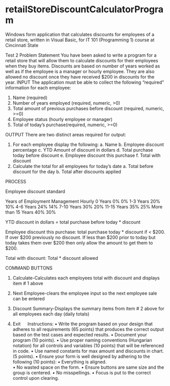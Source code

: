 # retailStoreDiscountCalculatorProgram
Windows form application that calculates discounts for employees of a retail store, written in Visual Basic, for IT 101 (Programming 1) course at Cincinnati State

Test 2
Problem Statement
You have been asked to write a program for a retail store that will allow them to calculate discounts for their employees when they buy items. Discounts are based on
number of years worked as well as if the employee is a manager or hourly employee. They are also allowed no discount once they have received $200 in discounts for the year. 
INPUT
The application must be able to collect the following “required” information for each employee:
1.	Name (required)
2.	Number of years employed (required, numeric, >0)
3.	Total amount of previous purchases before discount (required, numeric, >=0)
4.	Employee status (hourly employee or manager)
5.	Total of today’s purchase(required, numeric, >=0)

OUTPUT
	There are two distinct areas required for output:
1.	For each employee display the following:
a.	Name 
b.	Employee discount percentage
c.	YTD Amount of discount in dollars 
d.	Total purchase today before discount
e.	Employee discount this purchase
f.	Total with discount 
2.	Calculate the total for all employees for today’s date
a.	Total before discount for the day
b.	Total after discounts applied

PROCESS
 
Employee discount standard

Years of Employment	Management	Hourly
0 Years	0%	0%
1-3 Years	20%	10%
4-6 Years	24%	14%
7-10 Years	30%	20%
11-15 Years	35%	25%
More than 15 Years	40%	30%
	
YTD discount in dollars = total purchase before today * discount

Employee discount this purchase: total purchase today * discount if < $200. If over $200 previously no discount. If less than $200 prior to today but today takes them
over $200 then only allow the amount to get them to $200.

Total with discount: Total * discount allowed

COMMAND BUTTONS
	
1.	Calculate-Calculates each employees total with discount and displays item # 1 above

2.	Next Employee-clears the employee input so the next employee sale can be entered

3.	Discount Summary-Displays the summary items from item # 2 above for all employees each day (daily totals)

4.	Exit
 
Instructions: 
•	Write the program based on your design that adheres to all requirements (65 points) that produces the correct output based on the test cases and expected results. 
•	Document your program (10 points). 
•	Use proper naming conventions (Hungarian notation) for all controls and variables (10 points) that will be referenced in code. 
•	Use named constants for max amount and discounts in chart. (5 points). 
•	Ensure your form is well designed by adhering to the following (10 points): 
•	Everything is aligned.  
•	No wasted space on the form. 
•	Ensure buttons are same size and the group is centered. 
•	No misspellings. 
•	Focus is put to the correct control upon clearing. 



